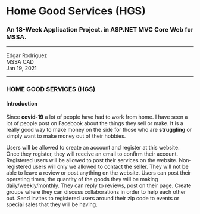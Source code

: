 # Home Good Services (HGS)
### An 18-Week Application Project. in ASP.NET MVC Core Web for MSSA.

---

Edgar Rodriguez<br />
MSSA CAD<br />
Jan 19, 2021

---

### HOME GOOD SERVICES (HGS)

#### Introduction
Since **covid-19** a lot of people have had to work from home. 
I have seen a lot of people post on Facebook about the things they sell or make. 
It is a really good way to make money on the side for those who are **struggling** or simply want to make money out of their hobbies.


Users will be allowed to create an account and register at this website. Once they register, they will receive an email to confirm their account.
Registered users will be allowed to post their services on the website. Non-registered users will only we allowed to contact the seller.
They will not be able to leave a review or post anything on the website.
Users can post their operating times, the quantity of the goods they will be making daily/weekly/monthly.
They can reply to reviews, post on their page. Create groups where they can discuss collaborations in order to help each other out. 
Send invites to registered users around their zip code to events or special sales that they will be having. 





